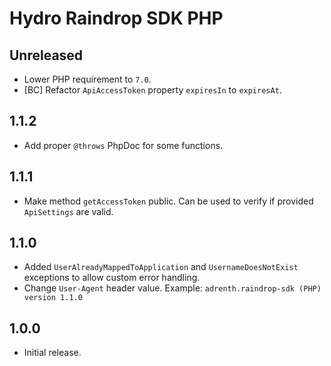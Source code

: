 # Hydro Raindrop SDK PHP

## Unreleased

* Lower PHP requirement to `7.0`.
* [BC] Refactor `ApiAccessToken` property `expiresIn` to `expiresAt`.

## 1.1.2

* Add proper `@throws` PhpDoc for some functions.

## 1.1.1

* Make method `getAccessToken` public. Can be used to verify if provided `ApiSettings` are valid.

## 1.1.0

* Added `UserAlreadyMappedToApplication` and `UsernameDoesNotExist` exceptions to allow custom error handling.
* Change `User-Agent` header value. Example: `adrenth.raindrop-sdk (PHP) version 1.1.0`

## 1.0.0

* Initial release.
